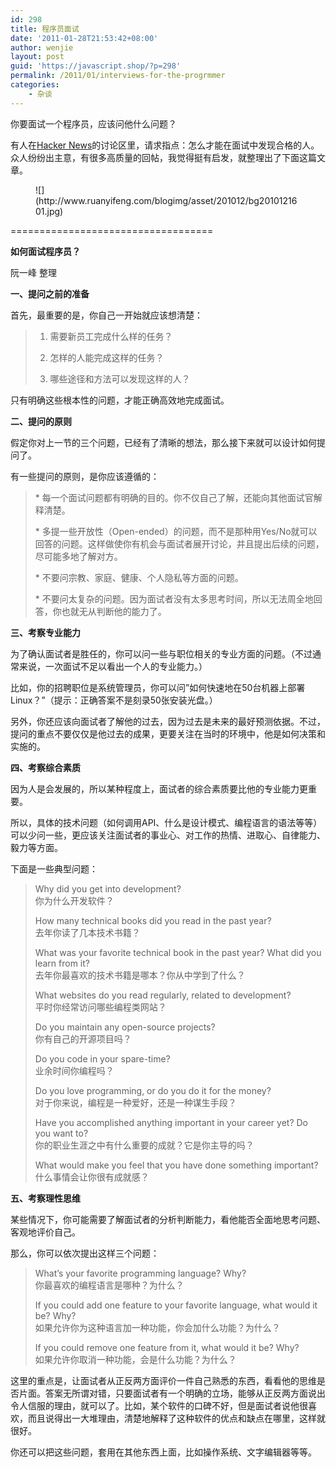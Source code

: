 ```yaml
---
id: 298
title: 程序员面试
date: '2011-01-28T21:53:42+08:00'
author: wenjie
layout: post
guid: 'https://javascript.shop/?p=298'
permalink: /2011/01/interviews-for-the-progrmmer
categories:
    - 杂谈
---
```


你要面试一个程序员，应该问他什么问题？

有人在[Hacker News](http://news.ycombinator.com/item?id=1984518)的讨论区里，请求指点：怎么才能在面试中发现合格的人。众人纷纷出主意，有很多高质量的回帖，我觉得挺有启发，就整理出了下面这篇文章。

<figure class="wp-block-image">![](http://www.ruanyifeng.com/blogimg/asset/201012/bg2010121601.jpg)</figure>===================================

**如何面试程序员？**

阮一峰 整理

**一、提问之前的准备**

首先，最重要的是，你自己一开始就应该想清楚：

> 1. 需要新员工完成什么样的任务？
> 
>  2. 怎样的人能完成这样的任务？
> 
>  3. 哪些途径和方法可以发现这样的人？

只有明确这些根本性的问题，才能正确高效地完成面试。

**二、提问的原则**

假定你对上一节的三个问题，已经有了清晰的想法，那么接下来就可以设计如何提问了。

有一些提问的原则，是你应该遵循的：

> \* 每一个面试问题都有明确的目的。你不仅自己了解，还能向其他面试官解释清楚。
> 
>  \* 多提一些开放性（Open-ended）的问题，而不是那种用Yes/No就可以回答的问题。这样做使你有机会与面试者展开讨论，并且提出后续的问题，尽可能多地了解对方。
> 
>  \* 不要问宗教、家庭、健康、个人隐私等方面的问题。
> 
>  \* 不要问太复杂的问题。因为面试者没有太多思考时间，所以无法周全地回答，你也就无从判断他的能力了。

**三、考察专业能力**

为了确认面试者是胜任的，你可以问一些与职位相关的专业方面的问题。（不过通常来说，一次面试不足以看出一个人的专业能力。）

比如，你的招聘职位是系统管理员，你可以问”如何快速地在50台机器上部署Linux？”（提示：正确答案不是刻录50张安装光盘。）

另外，你还应该向面试者了解他的过去，因为过去是未来的最好预测依据。不过，提问的重点不要仅仅是他过去的成果，更要关注在当时的环境中，他是如何决策和实施的。

**四、考察综合素质**

因为人是会发展的，所以某种程度上，面试者的综合素质要比他的专业能力更重要。

所以，具体的技术问题（如何调用API、什么是设计模式、编程语言的语法等等）可以少问一些，更应该关注面试者的事业心、对工作的热情、进取心、自律能力、毅力等方面。

下面是一些典型问题：

> Why did you get into development?  
>  你为什么开发软件？
> 
>  How many technical books did you read in the past year?  
>  去年你读了几本技术书籍？
> 
>  What was your favorite technical book in the past year? What did you learn from it?  
>  去年你最喜欢的技术书籍是哪本？你从中学到了什么？
> 
>  What websites do you read regularly, related to development?  
>  平时你经常访问哪些编程类网站？
> 
>  Do you maintain any open-source projects?  
>  你有自己的开源项目吗？
> 
>  Do you code in your spare-time?  
>  业余时间你编程吗？
> 
>  Do you love programming, or do you do it for the money?  
>  对于你来说，编程是一种爱好，还是一种谋生手段？
> 
>  Have you accomplished anything important in your career yet? Do you want to?   
>  你的职业生涯之中有什么重要的成就？它是你主导的吗？
> 
>  What would make you feel that you have done something important?  
>  什么事情会让你很有成就感？

**五、考察理性思维**

某些情况下，你可能需要了解面试者的分析判断能力，看他能否全面地思考问题、客观地评价自己。

那么，你可以依次提出这样三个问题：

> What’s your favorite programming language? Why?   
>  你最喜欢的编程语言是哪种？为什么？
> 
>  If you could add one feature to your favorite language, what would it be? Why?  
>  如果允许你为这种语言加一种功能，你会加什么功能？为什么？
> 
>  If you could remove one feature from it, what would it be? Why?  
>  如果允许你取消一种功能，会是什么功能？为什么？

这里的重点是，让面试者从正反两方面评价一件自己熟悉的东西，看看他的思维是否片面。答案无所谓对错，只要面试者有一个明确的立场，能够从正反两方面说出令人信服的理由，就可以了。比如，某个软件的口碑不好，但是面试者说他很喜欢，而且说得出一大堆理由，清楚地解释了这种软件的优点和缺点在哪里，这样就很好。

你还可以把这些问题，套用在其他东西上面，比如操作系统、文字编辑器等等。